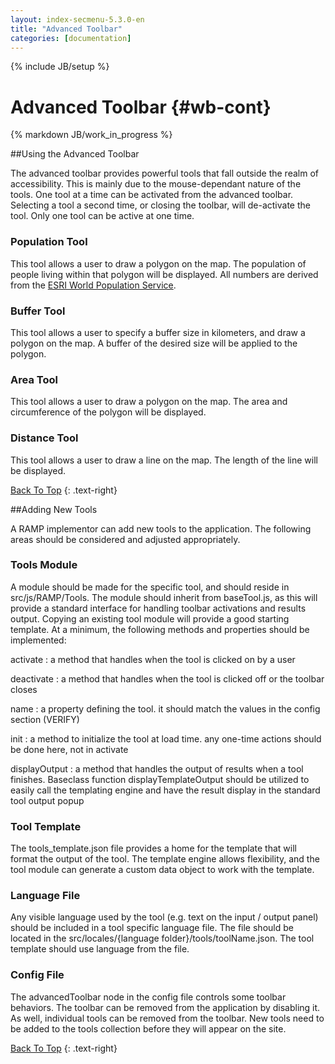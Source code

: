 ```yaml
---
layout: index-secmenu-5.3.0-en
title: "Advanced Toolbar"
categories: [documentation]
---
```

{% include JB/setup %}

<a name="top" />

# Advanced Toolbar {#wb-cont}

{% markdown JB/work_in_progress %}

<div class="toc"></div>

##Using the Advanced Toolbar

The advanced toolbar provides powerful tools that fall outside the realm of accessibility.  This is mainly due to the mouse-dependant nature of the tools.  One tool at a time can be activated from the advanced toolbar.  Selecting a tool a second time, or closing the toolbar, will de-activate the tool.  Only one tool can be active at one time.

### Population Tool

This tool allows a user to draw a polygon on the map.  The population of people living within that polygon will be displayed.  All numbers are derived from the [ESRI World Population Service](http://sampleserver1.arcgisonline.com/ArcGIS/rest/services/Demographics/ESRI_Population_World/GPServer/PopulationSummary).

### Buffer Tool

This tool allows a user to specify a buffer size in kilometers, and draw a polygon on the map.  A buffer of the desired size will be applied to the polygon.

### Area Tool

This tool allows a user to draw a polygon on the map.  The area and circumference of the polygon will be displayed.

### Distance Tool

This tool allows a user to draw a line on the map.  The length of the line will be displayed.

[Back To Top](#top)
{: .text-right}

##Adding New Tools

A RAMP implementor can add new tools to the application.  The following areas should be considered and adjusted appropriately.

### Tools Module

A module should be made for the specific tool, and should reside in src/js/RAMP/Tools.  The module should inherit from baseTool.js, as this will provide a standard interface for handling toolbar activations and results output.  Copying an existing tool module will provide a good starting template.  At a minimum, the following methods and properties should be implemented:

activate
: a method that handles when the tool is clicked on by a user

deactivate
: a method that handles when the tool is clicked off or the toolbar closes

name
: a property defining the tool.  it should match the values in the config section (VERIFY)

init
: a method to initialize the tool at load time.  any one-time actions should be done here, not in activate

displayOutput
: a method that handles the output of results when a tool finishes.  Baseclass function displayTemplateOutput should be utilized to easily call the templating engine and have the result display in the standard tool output popup

### Tool Template

The tools_template.json file provides a home for the template that will format the output of the tool.  The template engine allows flexibility, and the tool module can generate a custom data object to work with the template.

### Language File

Any visible language used by the tool (e.g. text on the input / output panel) should be included in a tool specific language file.  The file should be located in the src/locales/{language folder}/tools/toolName.json.  The tool template should use language from the file.

### Config File

The advancedToolbar node in the config file controls some toolbar behaviors.  The toolbar can be removed from the application by disabling it.  As well, individual tools can be removed from the toolbar.   New tools need to be added to the tools collection before they will appear on the site.

[Back To Top](#top)
{: .text-right}